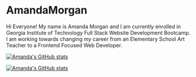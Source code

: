 # AmandaMorgan

Hi Everyone! My name is Amanda Morgan and I am currently enrolled in Georgia Institute of Technology Full Stack Website Development Bootcamp. I am working towards changing my career from an Elementary School Art Teacher to a Frontend Focused Web Developer. 

[![Amanda's GitHub stats](https://github-readme-stats.vercel.app/api?username=AmandaC0022)](https://github.com/AmandaC0022/github-readme-stats)

[![Amanda's GitHub stats](https://github-readme-stats.vercel.app/api?username=AmandaC0022)](https://github.com/AmandaC0022/github-readme-stats)
